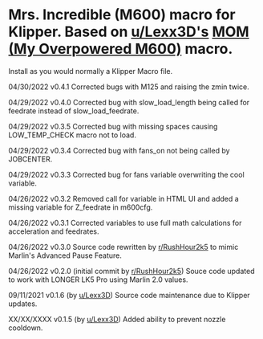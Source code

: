 # Mrs. Incredible (M600) macro for Klipper. Based on <a href="https://www.reddit.com/user/Lexx3D">u/Lexx3D's</a> <a href="https://www.reddit.com/r/klippers/comments/m57iai/mom_my_overpowered_m600_command/?utm_source=share&utm_medium=web2x&context=3">MOM (My Overpowered M600)</a> macro.

Install as you would normally a Klipper Macro file.

04/30/2022 v0.4.1
Corrected bugs with M125 and raising the zmin twice.

04/29/2022 v0.4.0
Corrected bug with slow_load_length being called for feedrate instead of slow_load_feedrate.

04/29/2022 v0.3.5
Corrected bug with missing spaces causing LOW_TEMP_CHECK macro not to load.

04/29/2022 v0.3.4
Corrected bug with fans_on not being called by JOBCENTER.

04/29/2022 v0.3.3
Corrected bug for fans variable overwriting the cool variable.

04/26/2022 v0.3.2
Removed call for variable in HTML UI and added a missing variable for Z_feedrate in m600cfg.

04/26/2022 v0.3.1
Corrected variables to use full math calculations for acceleration and feedrates.

04/26/2022 v0.3.0
Source code rewritten by <a href="https://www.reddit.com/user/RushHour2k5">r/RushHour2k5</a> to mimic Marlin's Advanced Pause Feature.

04/26/2022 v0.2.0 (initial commit by <a href="https://www.reddit.com/user/RushHour2k5">r/RushHour2k5</a>)
Souce code updated to work with LONGER LK5 Pro using Marlin 2.0 values.

09/11/2021 v0.1.6 (by <a href="https://www.reddit.com/user/Lexx3D">u/Lexx3D</a>)
Source code maintenance due to Klipper updates.

XX/XX/XXXX v0.1.5 (by <a href="https://www.reddit.com/user/Lexx3D">u/Lexx3D</a>)
Added ability to prevent nozzle cooldown.
